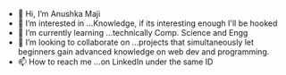 - 👋 Hi, I’m Anushka Maji
- 👀 I’m interested in ...Knowledge, if its interesting enough I'll be hooked
- 🌱 I’m currently learning ...technically Comp. Science and Engg 
- 💞️ I’m looking to collaborate on ...projects that simultaneously let beginners gain advanced knowledge on web dev and programming.
- 📫 How to reach me ...on LinkedIn under the same ID

<!---
your-majisty174/your-majisty174 is a ✨ special ✨ repository because its `README.md` (this file) appears on your GitHub profile.
You can click the Preview link to take a look at your changes.
--->

